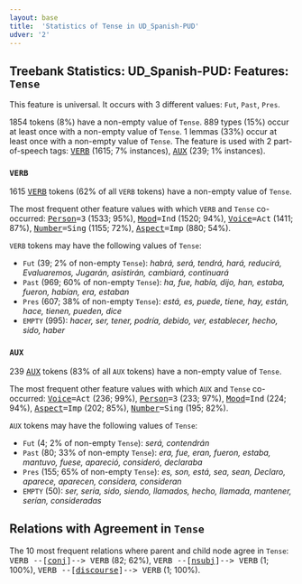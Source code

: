```yaml
---
layout: base
title:  'Statistics of Tense in UD_Spanish-PUD'
udver: '2'
---
```


## Treebank Statistics: UD_Spanish-PUD: Features: `Tense`

This feature is universal.
It occurs with 3 different values: `Fut`, `Past`, `Pres`.

1854 tokens (8%) have a non-empty value of `Tense`.
889 types (15%) occur at least once with a non-empty value of `Tense`.
1 lemmas (33%) occur at least once with a non-empty value of `Tense`.
The feature is used with 2 part-of-speech tags: <tt><a href="es_pud-pos-VERB.html">VERB</a></tt> (1615; 7% instances), <tt><a href="es_pud-pos-AUX.html">AUX</a></tt> (239; 1% instances).

### `VERB`

1615 <tt><a href="es_pud-pos-VERB.html">VERB</a></tt> tokens (62% of all `VERB` tokens) have a non-empty value of `Tense`.

The most frequent other feature values with which `VERB` and `Tense` co-occurred: <tt><a href="es_pud-feat-Person.html">Person</a></tt><tt>=3</tt> (1533; 95%), <tt><a href="es_pud-feat-Mood.html">Mood</a></tt><tt>=Ind</tt> (1520; 94%), <tt><a href="es_pud-feat-Voice.html">Voice</a></tt><tt>=Act</tt> (1411; 87%), <tt><a href="es_pud-feat-Number.html">Number</a></tt><tt>=Sing</tt> (1155; 72%), <tt><a href="es_pud-feat-Aspect.html">Aspect</a></tt><tt>=Imp</tt> (880; 54%).

`VERB` tokens may have the following values of `Tense`:

* `Fut` (39; 2% of non-empty `Tense`): <em>habrá, será, tendrá, hará, reducirá, Evaluaremos, Jugarán, asistirán, cambiará, continuará</em>
* `Past` (969; 60% of non-empty `Tense`): <em>ha, fue, había, dijo, han, estaba, fueron, habían, era, estaban</em>
* `Pres` (607; 38% of non-empty `Tense`): <em>está, es, puede, tiene, hay, están, hace, tienen, pueden, dice</em>
* `EMPTY` (995): <em>hacer, ser, tener, podría, debido, ver, establecer, hecho, sido, haber</em>

### `AUX`

239 <tt><a href="es_pud-pos-AUX.html">AUX</a></tt> tokens (83% of all `AUX` tokens) have a non-empty value of `Tense`.

The most frequent other feature values with which `AUX` and `Tense` co-occurred: <tt><a href="es_pud-feat-Voice.html">Voice</a></tt><tt>=Act</tt> (236; 99%), <tt><a href="es_pud-feat-Person.html">Person</a></tt><tt>=3</tt> (233; 97%), <tt><a href="es_pud-feat-Mood.html">Mood</a></tt><tt>=Ind</tt> (224; 94%), <tt><a href="es_pud-feat-Aspect.html">Aspect</a></tt><tt>=Imp</tt> (202; 85%), <tt><a href="es_pud-feat-Number.html">Number</a></tt><tt>=Sing</tt> (195; 82%).

`AUX` tokens may have the following values of `Tense`:

* `Fut` (4; 2% of non-empty `Tense`): <em>será, contendrán</em>
* `Past` (80; 33% of non-empty `Tense`): <em>era, fue, eran, fueron, estaba, mantuvo, fuese, apareció, consideró, declaraba</em>
* `Pres` (155; 65% of non-empty `Tense`): <em>es, son, está, sea, sean, Declaro, aparece, aparecen, considera, consideran</em>
* `EMPTY` (50): <em>ser, sería, sido, siendo, llamados, hecho, llamada, mantener, serían, consideradas</em>

## Relations with Agreement in `Tense`

The 10 most frequent relations where parent and child node agree in `Tense`:
<tt>VERB --[<tt><a href="es_pud-dep-conj.html">conj</a></tt>]--> VERB</tt> (82; 62%),
<tt>VERB --[<tt><a href="es_pud-dep-nsubj.html">nsubj</a></tt>]--> VERB</tt> (1; 100%),
<tt>VERB --[<tt><a href="es_pud-dep-discourse.html">discourse</a></tt>]--> VERB</tt> (1; 100%).

